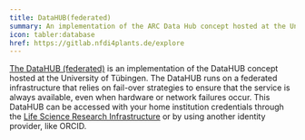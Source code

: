 ```yaml
---
title: DataHUB(federated)
summary: An implementation of the ARC Data Hub concept hosted at the University of Tübingen.
icon: tabler:database
href: https://gitlab.nfdi4plants.de/explore
---
```


[The DataHUB (federated)](https://gitlab.nfdi4plants.de/explore) is an implementation of the DataHUB concept hosted at the University of Tübingen. The DataHUB runs on a federated infrastructure that relies on fail-over strategies to ensure that the service is always available, even when hardware or network failures occur. This DataHUB can be accessed with your home institution credentials through the [Life Science Research Infrastructure](https://lifescience-ri.eu/ls-login.html) or by using another identity provider, like ORCID.

